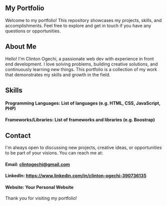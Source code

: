 
## My Portfolio
Welcome to my portfolio! This repository showcases my projects, skills, and accomplishments. Feel free to explore and get in touch if you have any questions or opportunities.

## About Me
Hello! I'm Clinton Ogechi, a passionate web dev with experience in front end development. I love solving problems, building creative solutions, and continuously learning new things. This portfolio is a collection of my work that demonstrates my skills and growth in the field.

## Skills
#### Programming Languages: List of languages (e.g. HTML, CSS, JavaScript, PHP)
#### Frameworks/Libraries: List of frameworks and libraries (e.g. Boostrap)

## Contact
I'm always open to discussing new projects, creative ideas, or opportunities to be part of your visions. You can reach me at:

#### Email: clintogechi@gmail.com 
#### LinkedIn: https://www.linkedin.com/in/clinton-ogechi-390736135
#### Website: Your Personal Website
Thank you for visiting my portfolio!

